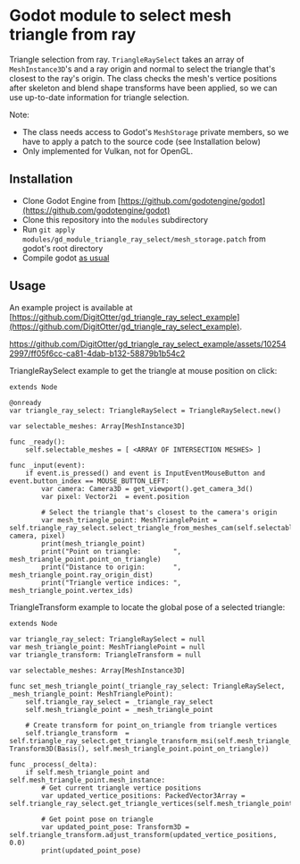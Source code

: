 # Godot module to select mesh triangle from ray

Triangle selection from ray. `TriangleRaySelect` takes an array of `MeshInstance3D`'s and a ray origin and normal to select the triangle that's closest to the ray's origin. The class checks the mesh's vertice positions after skeleton and blend shape transforms have been applied, so we can use up-to-date information for triangle selection.

Note:
- The class needs access to Godot's `MeshStorage` private members, so we have to apply a patch to the source code (see Installation below)
- Only implemented for Vulkan, not for OpenGL.


## Installation

- Clone Godot Engine from [https://github.com/godotengine/godot](https://github.com/godotengine/godot)
- Clone this repository into the `modules` subdirectory
- Run `git apply modules/gd_module_triangle_ray_select/mesh_storage.patch` from godot's root directory
- Compile godot [as usual](https://docs.godotengine.org/en/stable/contributing/development/compiling/index.html)


## Usage

An example project is available at [https://github.com/DigitOtter/gd_triangle_ray_select_example](https://github.com/DigitOtter/gd_triangle_ray_select_example).

https://github.com/DigitOtter/gd_triangle_ray_select_example/assets/102542997/ff05f6cc-ca81-4dab-b132-58879b1b54c2

TriangleRaySelect example to get the triangle at mouse position on click:
``` gdscript
extends Node

@onready
var triangle_ray_select: TriangleRaySelect = TriangleRaySelect.new()

var selectable_meshes: Array[MeshInstance3D]

func _ready():
	self.selectable_meshes = [ <ARRAY OF INTERSECTION MESHES> ]

func _input(event):
	if event.is_pressed() and event is InputEventMouseButton and event.button_index == MOUSE_BUTTON_LEFT:
		var camera: Camera3D = get_viewport().get_camera_3d()
		var pixel: Vector2i  = event.position
		
		# Select the triangle that's closest to the camera's origin
		var mesh_triangle_point: MeshTrianglePoint = self.triangle_ray_select.select_triangle_from_meshes_cam(self.selectable_meshes, camera, pixel)
		print(mesh_triangle_point)
		print("Point on triangle:        ", mesh_triangle_point.point_on_triangle)
		print("Distance to origin:       ", mesh_triangle_point.ray_origin_dist)
		print("Triangle vertice indices: ", mesh_triangle_point.vertex_ids)
```

TriangleTransform example to locate the global pose of a selected triangle:
``` gdscript
extends Node

var triangle_ray_select: TriangleRaySelect = null
var mesh_triangle_point: MeshTrianglePoint = null
var triangle_transform: TriangleTransform = null

var selectable_meshes: Array[MeshInstance3D]

func set_mesh_triangle_point(_triangle_ray_select: TriangleRaySelect, _mesh_triangle_point: MeshTrianglePoint):
	self.triangle_ray_select = _triangle_ray_select
	self.mesh_triangle_point = _mesh_triangle_point
	
	# Create transform for point_on_triangle from triangle vertices
	self.triangle_transform  = self.triangle_ray_select.get_triangle_transform_msi(self.mesh_triangle_point, Transform3D(Basis(), self.mesh_triangle_point.point_on_triangle))

func _process(_delta):
	if self.mesh_triangle_point and self.mesh_triangle_point.mesh_instance:
		# Get current triangle vertice positions
		var updated_vertice_positions: PackedVector3Array = self.triangle_ray_select.get_triangle_vertices(self.mesh_triangle_point)
		
		# Get point pose on triangle
		var updated_point_pose: Transform3D = self.triangle_transform.adjust_transform(updated_vertice_positions, 0.0)
		print(updated_point_pose)
```
